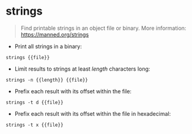 # strings

> Find printable strings in an object file or binary.
> More information: <https://manned.org/strings>

- Print all strings in a binary:

`strings {{file}}`

- Limit results to strings at least *length* characters long:

`strings -n {{length}} {{file}}`

- Prefix each result with its offset within the file:

`strings -t d {{file}}`

- Prefix each result with its offset within the file in hexadecimal:

`strings -t x {{file}}`
